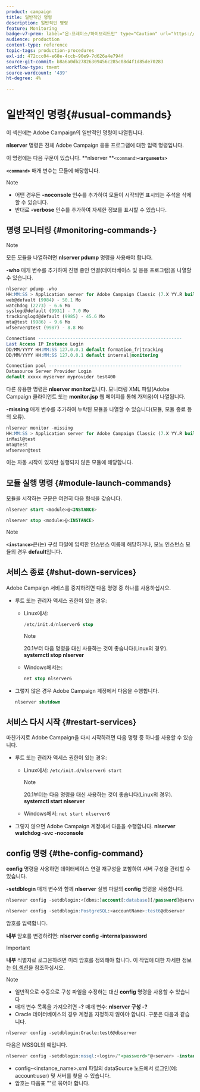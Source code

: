 ```yaml
---
product: campaign
title: 일반적인 명령
description: 일반적인 명령
feature: Monitoring
badge-v7-prem: label="온-프레미스/하이브리드만" type="Caution" url="https://experienceleague.adobe.com/docs/campaign-classic/using/installing-campaign-classic/architecture-and-hosting-models/hosting-models-lp/hosting-models.html?lang=ko" tooltip="온-프레미스 및 하이브리드 배포에만 적용"
audience: production
content-type: reference
topic-tags: production-procedures
exl-id: 472ccc04-e68e-4ccb-90e9-7d626a4e794f
source-git-commit: b8a6a0db27826309456c285c08d4f1d85de70283
workflow-type: tm+mt
source-wordcount: '439'
ht-degree: 4%

---
```


# 일반적인 명령{#usual-commands}



이 섹션에는 Adobe Campaign의 일반적인 명령이 나열됩니다.

**nlserver** 명령은 전체 Adobe Campaign 응용 프로그램에 대한 입력 명령입니다.

이 명령에는 다음 구문이 있습니다. **nlserver **`<command>`****`<arguments>`****

**`<command>`** 매개 변수는 모듈에 해당합니다.

>[!NOTE]
>
>* 어떤 경우든 **-noconsole** 인수를 추가하여 모듈이 시작되면 표시되는 주석을 삭제할 수 있습니다.
>* 반대로 **-verbose** 인수를 추가하여 자세한 정보를 표시할 수 있습니다.
>

## 명령 모니터링 {#monitoring-commands-}

>[!NOTE]
>
>모든 모듈을 나열하려면 **nlserver pdump** 명령을 사용해야 합니다.

**-who** 매개 변수를 추가하여 진행 중인 연결(데이터베이스 및 응용 프로그램)을 나열할 수 있습니다.

```sql
nlserver pdump -who
HH:MM:SS > Application server for Adobe Campaign Classic (7.X YY.R build XXX@SHA1) of DD/MM/YYYY
web@default (9984) - 50.1 Mo
watchdog (2273) - 6.6 Mo
syslogd@default (9931) - 7.0 Mo
trackinglogd@default (9985) - 45.6 Mo
mta@test (9986) - 9.6 Mo
wfserver@test (9987) - 8.8 Mo

Connections ------------------------------------------------------
Last Access IP Instance Login 
DD/MM/YYYY HH:MM:SS 127.0.0.1 default formation_fr|tracking
DD/MM/YYYY HH:MM:SS 127.0.0.1 default internal|monitoring

Connection pool --------------------------------------------------
Datasource Server Provider Login 
default xxxxx myserver myprovider test400
```

다른 유용한 명령은 **nlserver monitor**&#x200B;입니다. 모니터링 XML 파일(Adobe Campaign 클라이언트 또는 **monitor.jsp** 웹 페이지를 통해 가져옴)이 나열됩니다.

**-missing** 매개 변수를 추가하여 누락된 모듈을 나열할 수 있습니다(모듈, 모듈 종료 등의 오류).

```sql
nlserver monitor -missing
HH:MM:SS > Application server for Adobe Campaign Classic (7.X YY.R build XXX@SHA1) of DD/MM/YYYY
inMail@test
mta@test
wfserver@test
```

이는 자동 시작이 있지만 실행되지 않은 모듈에 해당합니다.

## 모듈 실행 명령 {#module-launch-commands}

모듈을 시작하는 구문은 여전히 다음 형식을 갖습니다.

```sql
nlserver start <module>@<INSTANCE>
```

```sql
nlserver stop <module>@<INSTANCE>
```

>[!NOTE]
>
>**`<instance>`**&#x200B;은(는) 구성 파일에 입력한 인스턴스 이름에 해당하거나, 모노 인스턴스 모듈의 경우 **default**&#x200B;입니다.

## 서비스 종료 {#shut-down-services}

Adobe Campaign 서비스를 중지하려면 다음 명령 중 하나를 사용하십시오.

* 루트 또는 관리자 액세스 권한이 있는 경우:

   * Linux에서:

     ```sql
     /etc/init.d/nlserver6 stop
     ```

     >[!NOTE]
     >
     >20.1부터 다음 명령을 대신 사용하는 것이 좋습니다(Linux의 경우). **systemctl stop nlserver**

   * Windows에서는:

     ```sql
     net stop nlserver6
     ```

* 그렇지 않은 경우 Adobe Campaign 계정에서 다음을 수행합니다.

  ```sql
  nlserver shutdown 
  ```

## 서비스 다시 시작 {#restart-services}

마찬가지로 Adobe Campaign을 다시 시작하려면 다음 명령 중 하나를 사용할 수 있습니다.

* 루트 또는 관리자 액세스 권한이 있는 경우:

   * Linux에서: `/etc/init.d/nlserver6 start`

     >[!NOTE]
     >
     >20.1부터는 다음 명령을 대신 사용하는 것이 좋습니다(Linux의 경우). **systemctl start nlserver**

   * Windows에서: `net start nlserver6`

* 그렇지 않으면 Adobe Campaign 계정에서 다음을 수행합니다. **nlserver watchdog -svc -noconsole**

## config 명령 {#the-config-command}

**config** 명령을 사용하면 데이터베이스 연결 재구성을 포함하여 서버 구성을 관리할 수 있습니다.

**-setdblogin** 매개 변수와 함께 **nlserver** 실행 파일의 **config** 명령을 사용합니다.

```sql
nlserver config -setdblogin:<[dbms:]account[:database][/password]@server>
```

```sql
nlserver config -setdblogin:PostgreSQL:<accountName>:test6@dbserver
```

암호를 입력합니다.

**내부** 암호를 변경하려면: **nlserver config -internalpassword**

>[!IMPORTANT]
>
>**내부** 식별자로 로그온하려면 미리 암호를 정의해야 합니다. 이 작업에 대한 자세한 정보는 [이 섹션](../../installation/using/configuring-campaign-server.md#internal-identifier)을 참조하십시오.

>[!NOTE]
>
>* 일반적으로 수동으로 구성 파일을 수정하는 대신 **config** 명령을 사용할 수 있습니다
>* 매개 변수 목록을 가져오려면 **-?** 매개 변수: **nlserver 구성 -?**
>* Oracle 데이터베이스의 경우 계정을 지정하지 않아야 합니다. 구문은 다음과 같습니다.
>
>  `nlserver config -setdblogin:Oracle:test6@dbserver`
>

다음은 MSSQL의 예입니다.

```sql
nlserver config -setdblogin:mssql:<login>/"<password>"@<server> -instance:<instance_name> 
```

* config-&lt;instance_name>.xml 파일의 dataSource 노드에서 로그인(예: account:user) 및 서버를 찾을 수 있습니다.
* 암호는 따옴표 &quot;&quot;로 묶어야 합니다.

